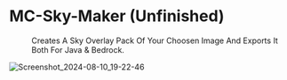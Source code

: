 <h1>MC-Sky-Maker (Unfinished)</h1>
<dd>Creates A Sky Overlay Pack Of Your Choosen Image And Exports It Both For Java & Bedrock.</dd>

![Screenshot_2024-08-10_19-22-46](https://github.com/user-attachments/assets/84079ede-8d6d-489f-beb2-c459c7aa0290)

